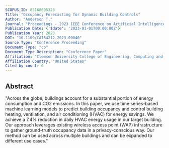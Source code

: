 ```yaml
---
SCOPUS_ID: 85168695323
Title: "Occupancy Forecasting for Dynamic Building Controls"
Author: "Anderson T."
Journal: "Proceedings - 2023 IEEE Conference on Artificial Intelligence, CAI 2023"
Publication Date: {'$date': '2023-01-01T00:00:00Z'}
Publication Year: 2023
DOI: "10.1109/CAI54212.2023.00040"
Source Type: "Conference Proceeding"
Document Type: "cp"
Document Type Description: "Conference Paper"
Affiliation: "Clemson University College of Engineering, Computing and Applied Sciences"
Affiliation Country: "United States"
Cited by count: 0
---
```


## Abstract
"Across the globe, buildings account for a substantial portion of energy consumption and CO2 emissions. In this paper, we use time series-based machine learning models to predict building occupancy and control building heating, ventilation, and air conditioning (HVAC) for energy savings. We achieve a 7.4% reduction in daily HVAC energy usage in our target building. Our approach leverages existing wireless access point (WAP) infrastructure to gather ground-truth occupancy data in a privacy-conscious way. Our method can be used across multiple buildings and can be expanded to different use cases."
